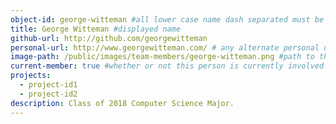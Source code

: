 ```yaml
---
object-id: george-witteman #all lower case name dash separated must be unique
title: George Witteman #displayed name
github-url: http://github.com/georgewitteman
personal-url: http://www.georgewitteman.com/ # any alternate personal url do not include this entry if none
image-path: /public/images/team-members/george-witteman.png #path to the featured project image all images should reside in the projects directory
current-member: true #whether or not this person is currently involved in VC++
projects:
  - project-id1
  - project-id2
description: Class of 2018 Computer Science Major.
---
```

